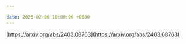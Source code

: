 ```yaml
---

date: 2025-02-06 10:00:00 +0800
---
```


[https://arxiv.org/abs/2403.08763](https://arxiv.org/abs/2403.08763)

